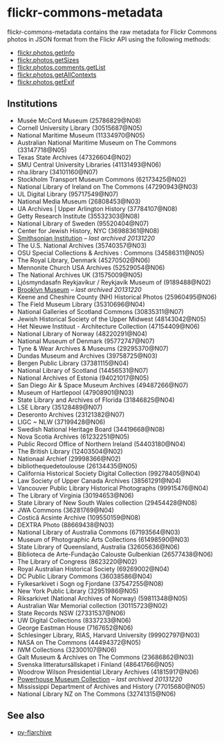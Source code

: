 # flickr-commons-metadata

flickr-commons-metadata contains the raw metadata for Flickr Commons photos in JSON format from the Flickr API using the following methods:

* [flickr.photos.getInfo](http://www.flickr.com/services/api/flickr.photos.getInfo)
* [flickr.photos.getSizes](http://www.flickr.com/services/api/flickr.photos.getSizes)
* [flickr.photos.comments.getList](http://www.flickr.com/services/api/flickr.photos.comments.getList)
* [flickr.photos.getAllContexts](http://www.flickr.com/services/api/flickr.photos.getAllContexts)
* [flickr.photos.getExif](http://www.flickr.com/services/api/flickr.photos.getExif)

## Institutions

* Musée McCord Museum	(25786829@N08)
* Cornell University Library	(30515687@N05)
* National Maritime Museum	(11334970@N05)
* Australian National Maritime Museum on The Commons	(33147718@N05)
* Texas State Archives	(47326604@N02)
* SMU Central University Libraries	(41131493@N06)
* nha.library	(34101160@N07)
* Stockholm Transport Museum Commons	(62173425@N02)
* National Library of Ireland on The Commons	(47290943@N03)
* UL Digital Library	(95717549@N07)
* National Media Museum	(26808453@N03)
* UA Archives | Upper Arlington History	(37784107@N08)
* Getty Research Institute	(35532303@N08)
* National Library of Sweden	(95520404@N07)
* Center for Jewish History, NYC	(36988361@N08)
* [Smithsonian Institution](data/25053835%40N03) – _last archived 20131220_
* The U.S. National Archives	(35740357@N03)
* OSU Special Collections & Archives : Commons	(34586311@N05)
* The Royal Library, Denmark	(45270502@N06)
* Mennonite Church USA Archives	(52529054@N06)
* The National Archives UK	(31575009@N05)
* Ljósmyndasafn Reykjavíkur / Reykjavík Museum of	(9189488@N02)
* [Brooklyn Museum](data/83979593%40N00) – _last archived 20131220_
* Keene and Cheshire County (NH) Historical Photos	(25960495@N06)
* The Field Museum Library	(35310696@N04)
* National Galleries of Scotland Commons	(30835311@N07)
* Jewish Historical Society of the Upper Midwest	(48143042@N05)
* Het Nieuwe Instituut - Architecture Collection	(47154409@N06)
* National Library of Norway	(48220291@N04)
* National Museum of Denmark	(95772747@N07)
* Tyne & Wear Archives & Museums	(29295370@N07)
* Dundas Museum and Archives	(39758725@N03)
* Bergen Public Library	(37381115@N04)
* National Library of Scotland	(14456531@N07)
* National Archives of Estonia	(94021017@N05)
* San Diego Air & Space Museum Archives	(49487266@N07)
* Museum of Hartlepool	(47908901@N03)
* State Library and Archives of Florida	(31846825@N04)
* LSE Library	(35128489@N07)
* Deseronto Archives	(23121382@N07)
* LlGC ~ NLW	(37199428@N06)
* Swedish National Heritage Board	(34419668@N08)
* Nova Scotia Archives	(61232251@N05)
* Public Record Office of Northern Ireland	(54403180@N04)
* The British Library	(12403504@N02)
* Nationaal Archief	(29998366@N02)
* bibliothequedetoulouse	(26134435@N05)
* California Historical Society Digital Collection	(99278405@N04)
* Law Society of Upper Canada Archives	(38561291@N04)
* Vancouver Public Library Historical Photographs	(99915476@N04)
* The Library of Virginia	(30194653@N06)
* State Library of New South Wales collection	(29454428@N08)
* JWA Commons	(36281769@N04)
* Costică Acsinte Archive	(109550159@N08)
* DEXTRA Photo	(88669438@N03)
* National Library of Australia Commons	(67193564@N03)
* Museum of Photographic Arts Collections	(61498590@N03)
* State Library of Queensland, Australia	(32605636@N06)
* Biblioteca de Arte-Fundação Calouste Gulbenkian	(26577438@N06)
* The Library of Congress	(8623220@N02)
* Royal Australian Historical Society	(69269002@N04)
* DC Public Library Commons	(36038586@N04)
* Fylkesarkivet i Sogn og Fjordane	(37547255@N08)
* New York Public Library	(32951986@N05)
* Riksarkivet (National Archives of Norway)	(59811348@N05)
* Australian War Memorial collection	(30115723@N02)
* State Records NSW	(27331537@N06)
* UW Digital Collections	(8337233@N06)
* George Eastman House	(7167652@N06)
* Schlesinger Library, RIAS, Harvard University	(99902797@N03)
* NASA on The Commons	(44494372@N05)
* IWM Collections	(32300107@N06)
* Galt Museum & Archives on The Commons	(23686862@N03)
* Svenska litteratursällskapet i Finland	(48641766@N05)
* Woodrow Wilson Presidential Library Archives	(41815917@N06)
* [Powerhouse Museum Collection](data/24785917%40N03) – _last archived 20131220_
* Mississippi Department of Archives and History	(77015680@N05)
* National Library NZ on The Commons	(32741315@N06)

## See also

* [py-flarchive](https://github.com/straup/py-flarchive)
